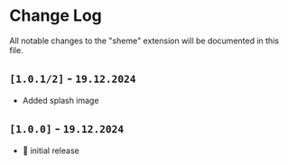 # Change Log

All notable changes to the "sheme" extension will be documented in this file.

## **`[1.0.1/2]` - `19.12.2024`**

 - Added splash image

## **`[1.0.0]` - `19.12.2024`**

- 🎉 initial release

<!--
### Added (for new features)
### Changed (for changes in existing functionality)
### Deprecated (for soon-to-be removed features)
### Removed (for now removed features)
### Fixed (for any bug fixes)
### Security (in case of vulnerabilities)
-->
